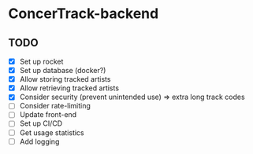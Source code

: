 # ConcerTrack-backend

## TODO

- [x] Set up rocket
- [x] Set up database (docker?)
- [x] Allow storing tracked artists
- [x] Allow retrieving tracked artists
- [x] Consider security (prevent unintended use) => extra long track codes
- [ ] Consider rate-limiting
- [ ] Update front-end
- [ ] Set up CI/CD
- [ ] Get usage statistics
- [ ] Add logging
